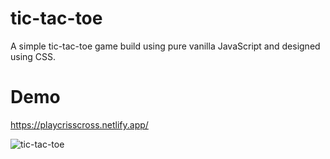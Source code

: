 # tic-tac-toe
A simple tic-tac-toe game build using pure vanilla JavaScript and designed using CSS.

# Demo
https://playcrisscross.netlify.app/

![tic-tac-toe](https://raw.githubusercontent.com/oyesdev/tic-tac-toe/master/image/screenshot.png)

